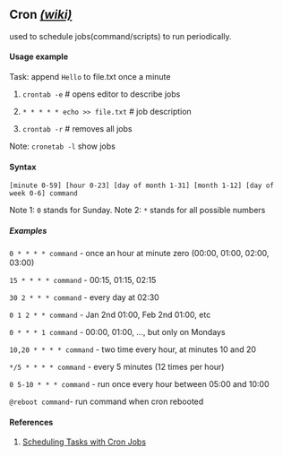 
## Cron [_(wiki)_](https://en.wikipedia.org/wiki/Cron)

used to schedule jobs(command/scripts) to run periodically.

#### Usage example

Task: append `Hello` to file.txt once a minute

1. `crontab -e`  # opens editor to describe jobs
2. `* * * * * echo >> file.txt`  # job description

3. `crontab -r`  # removes all jobs

Note: `cronetab -l` show jobs

#### Syntax

`[minute 0-59] [hour 0-23] [day of month 1-31] [month 1-12] [day of week 0-6] command`

Note 1: `0` stands for Sunday.
Note 2: `*` stands for all possible numbers

##### Examples

`0 * * * * command` - once an hour at minute zero (00:00, 01:00, 02:00, 03:00)

`15 * * * * command` - 00:15, 01:15, 02:15

`30 2 * * * command` - every day at 02:30

`0 1 2 * * command` - Jan 2nd 01:00, Feb 2nd 01:00, etc

`0 * * * 1 command` - 00:00, 01:00, ..., but only on Mondays

`10,20 * * * * command` - two time every hour, at minutes 10 and 20

`*/5 * * * * command` - every 5 minutes (12 times per hour)

`0 5-10 * * * command` - run once every hour between 05:00 and 10:00

`@reboot command`- run command when cron rebooted


#### References
1. [Scheduling Tasks with Cron Jobs](https://code.tutsplus.com/tutorials/scheduling-tasks-with-cron-jobs--net-8800)

